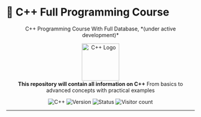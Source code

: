 # 📌 C++ Full Programming Course

<p align="center">
  C++ Programming Course With Full Database, *(under active development)*
</p>

<p align="center">
  <img src="https://isocpp.org/assets/images/cpp_logo.png" alt="C++ Logo" width="100">
  <br>
  <strong>This repository will contain all information on C++</strong>
  <span>From basics to advanced concepts with practical examples</span>
  <br>
</p>

<p align="center">
  <img src="https://img.shields.io/badge/C%2B%2B-00599C?style=flat&logo=c%2B%2B&logoColor=white" alt="C++">
  <img src="https://img.shields.io/badge/version-0.0.1--alpha-red" alt="Version">
  <img src="https://img.shields.io/badge/status--under%20actively%20developed-yellow" alt="Status">
  <img src="https://img.shields.io/github/watchers/d9-cloud/cpp-full-programming-course?label=Visitors&color=success&style=flat" alt="Visitor count">
</p>

---
